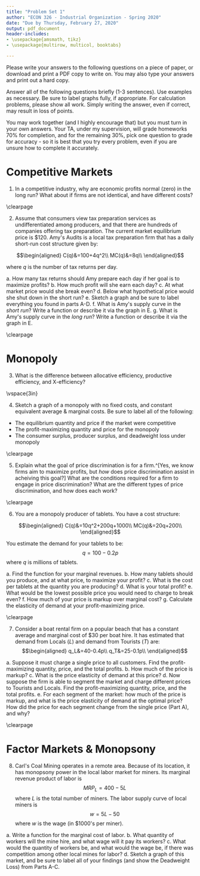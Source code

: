 ```yaml
---
title: "Problem Set 1"
author: "ECON 326 - Industrial Organization - Spring 2020"
date: "Due by Thursday, February 27, 2020"
output: pdf_document
header-includes:
- \usepackage{amsmath, tikz}
- \usepackage{multirow, multicol, booktabs}

---
```




Please write your answers to the following questions on a piece of paper, or download and print a PDF copy to write on. You may also type your answers and print out a hard copy.

Answer all of the following questions briefly (1-3 sentences). Use examples as necessary. Be sure to label graphs fully, if appropriate. For calculation problems, please show all work. Simply writing the answer, even if correct, may result in loss of points.

You may work together (and I highly encourage that) but you must turn in your own answers. Your TA, under my supervision, will grade homeworks 70% for completion, and for the remaining 30%, pick one question to grade for accuracy - so it is best that you try every problem, even if you are unsure how to complete it accurately.

# Competitive Markets

1. In a competitive industry, why are economic profits normal (zero) in the long run? What about if firms are not identical, and have different costs?

\clearpage

2. Assume that consumers view tax preparation services as undifferentiated among producers, and that there are hundreds of companies offering tax preparation. The current market equilibrium price is $120. Amy's Audits is a local tax preparation firm that has a daily short-run cost structure given by:

$$\begin{aligned}
C(q)&=100+4q^2\\
MC(q)&=8q\\
\end{aligned}$$

where $q$ is the number of tax returns per day.

a. How many tax returns should Amy prepare each day if her goal is to maximize profits?
b. How much profit will she earn each day?
c. At what market price would she break even?
d. Below what hypothetical price would she shut down in the short run?
e. Sketch a graph and be sure to label everything you found in parts A-D.
f. What is Amy's supply curve in the *short run*? Write a function or describe it via the graph in E.
g. What is Amy's supply curve in the *long run*? Write a function or describe it via the graph in E.

\clearpage

# Monopoly

3. What is the difference between allocative efficiency, productive efficiency, and X-efficiency?

\vspace{3in}

4. Sketch a graph of a monopoly with no fixed costs, and constant equivalent average & marginal costs. Be sure to label all of the following:

- The equilibrium quantity and price if the market were competitive
- The profit-maximizing quantity and price for the monopoly
- The consumer surplus, producer surplus, and deadweight loss under monopoly

\clearpage

5. Explain what the goal of price discrimination is for a firm.^[Yes, we know firms aim to maximize profits, but *how* does price discrimination assist in acheiving this goal?] What are the conditions required for a firm to engage in price discrimination? What are the different types of price discrimination, and how does each work?

\clearpage 

6. You are a monopoly producer of tablets. You have a cost structure: 

$$\begin{aligned}
C(q)&=10q^2+200q+1000\\
MC(q)&=20q+200\\
\end{aligned}$$

You estimate the demand for your tablets to be: 
$$q=100-0.2p$$
where $q$ is millions of tablets. 

a. Find the function for your marginal revenues.
b. How many tablets should you produce, and at what price, to maximize your profit?
c. What is the cost per tablets at the quantity you are producing?
d. What is your total profit?
e. What would be the lowest possible price you would need to charge to break even?
f. How much of your price is markup over marginal cost?
g. Calculate the elasticity of demand at your profit-maximizing price. 

\clearpage

7. Consider a boat rental firm on a popular beach that has a constant average and marginal cost of $30 per boat hire. It has estimated that demand from Locals $(L)$ and demand from Tourists $(T)$ are:
$$\begin{aligned}
q_L&=40-0.4p\\
q_T&=25-0.1p\\
\end{aligned}$$

a. Suppose it must charge a single price to all customers. Find the profit-maximizing quantity, price, and the total profits.
b. How much of the price is markup?
c. What is the price elasticity of demand at this price?
d. Now suppose the firm is able to segment the market and charge different prices to Tourists and Locals. Find the profit-maximizing quantity, price, and the total profits.
e. For each segment of the market: how much of the price is markup, and what is the price elasticity of demand at the optimal price? How did the price for each segment change from the single price (Part A), and why?


\clearpage

# Factor Markets & Monopsony

8. Carl's Coal Mining operates in a remote area. Because of its location, it has monopsony power in the local labor market for miners. Its marginal revenue product of labor is
$$MRP_L = 400-5L$$
where $L$ is the total number of miners. The labor supply curve of local miners is
$$w = 5L-50$$
where $w$ is the wage (in $1000's per miner).

a. Write a function for the marginal cost of labor.
b. What quantity of workers will the mine hire, and what wage will it pay its workers?
c. What would the quantity of workers be, and what would the wage be, if there was competition among other local mines for labor?
d. Sketch a graph of this market, and be sure to label all of your findings (and show the Deadweight Loss) from Parts A-C.
